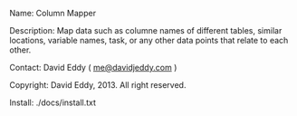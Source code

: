 Name:
Column Mapper

Description:
Map data such as columne names of different tables, similar locations, variable names, task, or any other data points that relate to each other.

Contact:
David Eddy ( me@davidjeddy.com )

Copyright:
David Eddy, 2013. All right reserved.

Install:
./docs/install.txt


